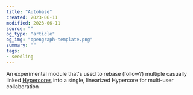 ```yaml
---
title: "Autobase"
created: 2023-06-11
modified: 2023-06-11
source: ""
og_type: "article"
og_img: "opengraph-template.png"
summary: ""
tags:
- seedling
---
```


An experimental module that's used to rebase (follow?) multiple casually linked [Hypercores](notes/Hypercore.md) into a single, linearized Hypercore for multi-user collaboration